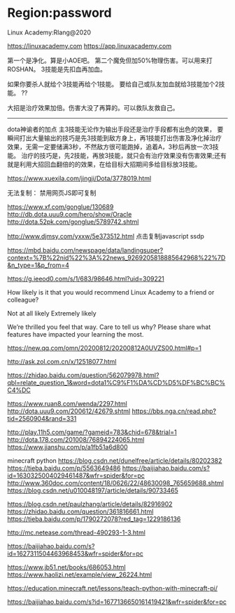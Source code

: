 


# Region:password




Linux Academy:Rlang@2020


https://linuxacademy.com
https://app.linuxacademy.com






第一个是净化。算是小AOE吧。
第二个魔免但加50%物理伤害。可以用来打ROSHAN。
3技能是先扣血再加血。

如果你要杀人就给个3技能再给个1技能。
要给自己或队友加血就给3技能加个2技能。     ?? 

大招是治疗效果加倍。伤害大没了再算的。可以救队友救自己。

---------------------------------

dota神谕者的加点
主3技能无论作为输出手段还是治疗手段都有出色的效果，
要瞬间打出大量输出的技巧是先3技能到敌方身上，再1技能打出伤害及净化掉治疗效果，无需一定要储满3秒，不然敌方很可能跑掉，追着A，3秒后再放一次3技能。
治疗的技巧是，先2技能，再放3技能，就只会有治疗效果没有伤害效果;还有就是利用大招回血翻倍的的效果，在给目标大招期间多给目标放3技能。

https://www.xuexila.com/jingji/Dota/3778019.html



无法复制： 禁用网页JS即可复制



https://www.xf.com/gonglue/130689
http://db.dota.uuu9.com/hero/show/Oracle
http://dota.52pk.com/gonglue/5789742.shtml

http://www.djmsy.com/yxxw/5e373512.html
点击复制javascript ssdp

https://mbd.baidu.com/newspage/data/landingsuper?context=%7B%22nid%22%3A%22news_9269205818885642968%22%7D&n_type=1&p_from=4

https://g.ieeod0.com/s/1/683/98646.html?uid=309221


How likely is it that you would recommend Linux Academy to a friend or colleague?


Not at all likely
Extremely likely

We’re thrilled you feel that way. Care to tell us why? Please share what features have impacted your learning the most.

https://new.qq.com/omn/20200812/20200812A0UVZS00.html#p=1

http://ask.zol.com.cn/x/12518077.html


https://zhidao.baidu.com/question/562079978.html?qbl=relate_question_1&word=dota1%C9%F1%DA%CD%D5%DF%BC%BC%C4%DC

https://www.ruan8.com/wenda/2297.html
http://dota.uuu9.com/200612/42679.shtml
https://bbs.nga.cn/read.php?tid=2560904&rand=331

http://play.11h5.com/game/?gameid=783&chid=678&trial=1
http://dota.178.com/201008/76894224065.html
https://www.jianshu.com/p/a1fb51a6d800

minecraft python
https://blog.csdn.net/dunelfree/article/details/80202382
https://tieba.baidu.com/p/5563649486
https://baijiahao.baidu.com/s?id=1630325004029461487&wfr=spider&for=pc
http://www.360doc.com/content/18/0626/22/48630098_765659688.shtml
https://blog.csdn.net/u010048197/article/details/90733465

https://blog.csdn.net/paulzhang/article/details/82916902
https://zhidao.baidu.com/question/361816661.html
https://tieba.baidu.com/p/1790272078?red_tag=1229186136

http://mc.netease.com/thread-490293-1-3.html



https://baijiahao.baidu.com/s?id=1627311504463968453&wfr=spider&for=pc

https://www.jb51.net/books/686053.html
https://www.haolizi.net/example/view_26224.html




https://education.minecraft.net/lessons/teach-python-with-minecraft-pi/






https://baijiahao.baidu.com/s?id=1677136650161419421&wfr=spider&for=pc









